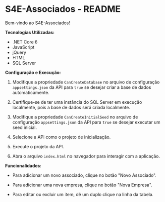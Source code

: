 # S4E-Associados - README

Bem-vindo ao S4E-Associados!

**Tecnologias Utilizadas:**
- .NET Core 6
- JavaScript
- jQuery
- HTML
- SQL Server

**Configuração e Execução:**

1. Modifique a propriedade `CanCreateDatabase` no arquivo de configuração `appsettings.json` da API para `true` se desejar criar a base de dados automaticamente.

2. Certifique-se de ter uma instância do SQL Server em execução localmente, pois a base de dados será criada localmente.

3. Modifique a propriedade `CanCreateInitialSeed` no arquivo de configuração `appsettings.json` da API para `true` se desejar executar um seed inicial.

4. Selecione a API como o projeto de inicialização.

5. Execute o projeto da API.

6. Abra o arquivo `index.html` no navegador para interagir com a aplicação.

**Funcionalidades:**
- Para adicionar um novo associado, clique no botão "Novo Associado".

- Para adicionar uma nova empresa, clique no botão "Nova Empresa".

- Para editar ou excluir um item, dê um duplo clique na linha da tabela.
